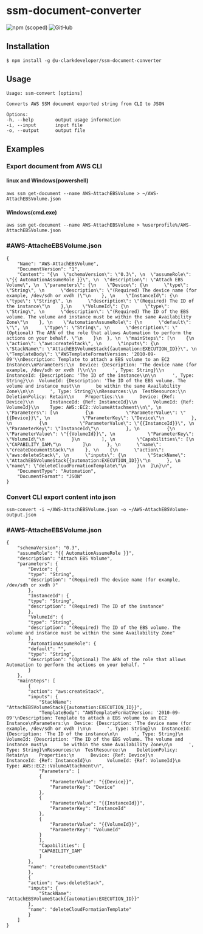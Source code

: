 # ssm-document-converter
![npm (scoped)](https://img.shields.io/npm/v/@u-clarkdeveloper/ssm-document-converter.svg)
![GitHub](https://img.shields.io/github/license/u-clarkdeveloper/ssm-document-converter.svg)

## Installation

    $ npm install -g @u-clarkdeveloper/ssm-document-converter

## Usage

    Usage: ssm-convert [options]

    Converts AWS SSM document exported string from CLI to JSON

    Options:
    -h, --help        output usage information
    -i, --input       input file
    -o, --output      output file

## Examples

### Export document from AWS CLI

#### linux and Windows(powershell)
    aws ssm get-document --name AWS-AttachEBSVolume > ~/AWS-AttachEBSVolume.json

#### Windows(cmd.exe)
    aws ssm get-document --name AWS-AttachEBSVolume > %userprofile%/AWS-AttachEBSVolume.json

### #AWS-AttacheEBSVolume.json

    {
        "Name": "AWS-AttachEBSVolume",
        "DocumentVersion": "1",
        "Content": "{\n  \"schemaVersion\": \"0.3\", \n  \"assumeRole\": \"{{ AutomationAssumeRole }}\", \n  \"description\": \"Attach EBS Volume\", \n  \"parameters\": {\n    \"Device\": {\n      \"type\": \"String\", \n      \"description\": \"(Required) The device name (for example, /dev/sdh or xvdh )\"\n    }, \n    \"InstanceId\": {\n      \"type\": \"String\", \n      \"description\": \"(Required) The ID of the instance\"\n    },\n    \"VolumeId\": {\n      \"type\": \"String\", \n      \"description\": \"(Required) The ID of the EBS volume. The volume and instance must be within the same Availability Zone\"\n    }, \n    \"AutomationAssumeRole\": {\n      \"default\": \"\", \n      \"type\": \"String\", \n      \"description\": \"(Optional) The ARN of the role that allows Automation to perform the actions on your behalf. \"\n    }\n  }, \n  \"mainSteps\": [\n    {\n      \"action\": \"aws:createStack\", \n      \"inputs\": {\n        \"StackName\": \"AttachEBSVolumeStack{{automation:EXECUTION_ID}}\", \n        \"TemplateBody\": \"AWSTemplateFormatVersion: '2010-09-09'\\nDescription: Template to attach a EBS volume to an EC2 Instance\\nParameters:\\n  Device: {Description: 'The device name (for example, /dev/sdh or xvdh )\\n\\n      ', Type: String}\\n  InstanceId: {Description: 'The ID of the instance\\n\\n      ', Type: String}\\n  VolumeId: {Description: 'The ID of the EBS volume. The volume and instance must\\n      be within the same Availability Zone\\n\\n      ', Type: String}\\nResources:\\n  TestResource:\\n    DeletionPolicy: Retain\\n    Properties:\\n      Device: {Ref: Device}\\n      InstanceId: {Ref: InstanceId}\\n      VolumeId: {Ref: VolumeId}\\n    Type: AWS::EC2::VolumeAttachment\\n\", \n        \"Parameters\": [\n          {\n            \"ParameterValue\": \"{{Device}}\", \n            \"ParameterKey\": \"Device\"\n          }, \n          {\n            \"ParameterValue\": \"{{InstanceId}}\", \n            \"ParameterKey\": \"InstanceId\"\n          }, \n          {\n            \"ParameterValue\": \"{{VolumeId}}\", \n            \"ParameterKey\": \"VolumeId\"\n          }\n        ], \n        \"Capabilities\": [\n          \"CAPABILITY_IAM\"\n        ]\n      }, \n      \"name\": \"createDocumentStack\"\n    }, \n    {\n      \"action\": \"aws:deleteStack\", \n      \"inputs\": {\n        \"StackName\": \"AttachEBSVolumeStack{{automation:EXECUTION_ID}}\"\n      }, \n      \"name\": \"deleteCloudFormationTemplate\"\n    }\n  ]\n}\n",
        "DocumentType": "Automation",
        "DocumentFormat": "JSON"
    }

### Convert CLI export content into json
    ssm-convert -i ~/AWS-AttachEBSVolume.json -o ~/AWS-AttachEBSVolume-output.json

### #AWS-AttacheEBSVolume.json

    {
        "schemaVersion": "0.3", 
        "assumeRole": "{{ AutomationAssumeRole }}", 
        "description": "Attach EBS Volume", 
        "parameters": {
            "Device": {
            "type": "String", 
            "description": "(Required) The device name (for example, /dev/sdh or xvdh )"
            }, 
            "InstanceId": {
            "type": "String", 
            "description": "(Required) The ID of the instance"
            },
            "VolumeId": {
            "type": "String", 
            "description": "(Required) The ID of the EBS volume. The volume and instance must be within the same Availability Zone"
            }, 
            "AutomationAssumeRole": {
            "default": "", 
            "type": "String", 
            "description": "(Optional) The ARN of the role that allows Automation to perform the actions on your behalf. "
            }
        }, 
        "mainSteps": [
            {
            "action": "aws:createStack", 
            "inputs": {
                "StackName": "AttachEBSVolumeStack{{automation:EXECUTION_ID}}", 
                "TemplateBody": "AWSTemplateFormatVersion: '2010-09-09'\nDescription: Template to attach a EBS volume to an EC2 Instance\nParameters:\n  Device: {Description: 'The device name (for example, /dev/sdh or xvdh )\n\n      ', Type: String}\n  InstanceId: {Description: 'The ID of the instance\n\n      ', Type: String}\n  VolumeId: {Description: 'The ID of the EBS volume. The volume and instance must\n      be within the same Availability Zone\n\n      ', Type: String}\nResources:\n  TestResource:\n    DeletionPolicy: Retain\n    Properties:\n      Device: {Ref: Device}\n      InstanceId: {Ref: InstanceId}\n      VolumeId: {Ref: VolumeId}\n    Type: AWS::EC2::VolumeAttachment\n", 
                "Parameters": [
                {
                    "ParameterValue": "{{Device}}", 
                    "ParameterKey": "Device"
                }, 
                {
                    "ParameterValue": "{{InstanceId}}", 
                    "ParameterKey": "InstanceId"
                }, 
                {
                    "ParameterValue": "{{VolumeId}}", 
                    "ParameterKey": "VolumeId"
                }
                ], 
                "Capabilities": [
                "CAPABILITY_IAM"
                ]
            }, 
            "name": "createDocumentStack"
            }, 
            {
            "action": "aws:deleteStack", 
            "inputs": {
                "StackName": "AttachEBSVolumeStack{{automation:EXECUTION_ID}}"
            }, 
            "name": "deleteCloudFormationTemplate"
            }
        ]
    }
